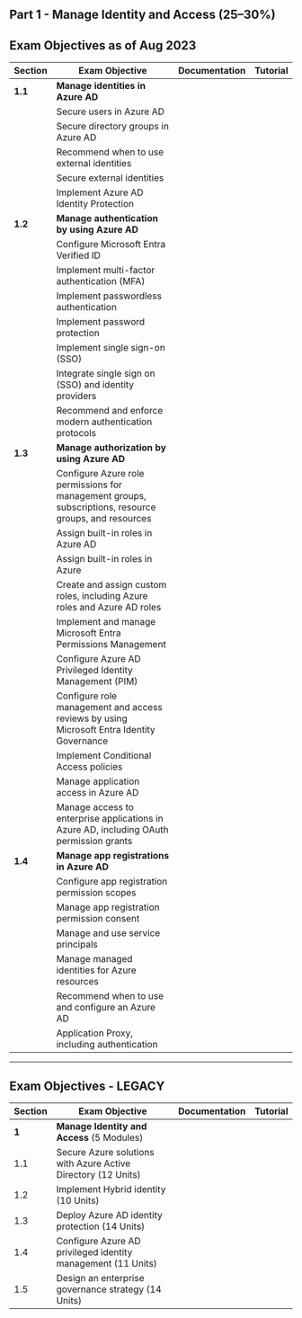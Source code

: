 ## Part 1 - Manage Identity and Access (25–30%)

## Exam Objectives as of Aug 2023

Section | Exam Objective     |  Documentation   | Tutorial  |
------- | ------------------ |  --------------- | --------- | 
**1.1** | **Manage identities in Azure AD** |
| | Secure users in Azure AD | 
| | Secure directory groups in Azure AD | 
| | Recommend when to use external identities | 
| | Secure external identities | 
| | Implement Azure AD Identity Protection | 
**1.2** | **Manage authentication by using Azure AD** | 
| | Configure Microsoft Entra Verified ID | 
| | Implement multi-factor authentication (MFA) | 
| | Implement passwordless authentication | 
| | Implement password protection | 
| | Implement single sign-on (SSO) | 
| | Integrate single sign on (SSO) and identity providers |
| | Recommend and enforce modern authentication protocols | 
**1.3** | **Manage authorization by using Azure AD**
| | Configure Azure role permissions for management groups, subscriptions, resource groups, and resources
| | Assign built-in roles in Azure AD
| | Assign built-in roles in Azure
| | Create and assign custom roles, including Azure roles and Azure AD roles
| | Implement and manage Microsoft Entra Permissions Management
| | Configure Azure AD Privileged Identity Management (PIM)
| | Configure role management and access reviews by using Microsoft Entra Identity Governance
| | Implement Conditional Access policies
| | Manage application access in Azure AD
| | Manage access to enterprise applications in Azure AD, including OAuth permission grants
**1.4** | **Manage app registrations in Azure AD**
| | Configure app registration permission scopes
| | Manage app registration permission consent
| | Manage and use service principals
| | Manage managed identities for Azure resources
| | Recommend when to use and configure an Azure AD 
| | Application Proxy, including authentication



---


## Exam Objectives - LEGACY

| Section | Exam Objective     |  Documentation   | Tutorial  |
| ------- | ------------------ |  --------------- | --------- | 
**1** | **Manage Identity and Access** (5 Modules)
| 1.1  | Secure Azure solutions with Azure Active Directory (12 Units)
| 1.2  | Implement Hybrid identity (10 Units)
| 1.3  | Deploy Azure AD identity protection (14 Units)
| 1.4  | Configure Azure AD privileged identity management (11 Units)
| 1.5  | Design an enterprise governance strategy (14 Units)


